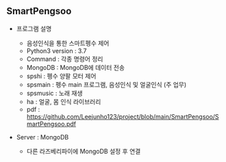 ## SmartPengsoo
- 프로그램 설명
    + 음성인식을 통한 스마트펭수 제어
    + Python3 version : 3.7
    + Command : 각종 명령어 정리
    + MongoDB : MongoDB에 데이터 전송
    + spshi : 펭수 양팔 모터 제어
    + spsmain : 펭수 main 프로그램, 음성인식 및 얼굴인식 (주 업무)
    + spsmusic : 노래 재생
    + ha : 얼굴, 몸 인식 라이브러리
    + pdf : https://github.com/Leejunho123/project/blob/main/SmartPengsoo/SmartPengsoo.pdf
    

- Server : MongoDB
    + 다른 라즈베리파이에 MongoDB 설정 후 연결